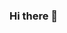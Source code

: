 ### Hi there 👋

<!--
**kz256/kz256** is a ✨ _special_ ✨ repository because its `README.md` (this file) appears on your GitHub profile.

Here are some ideas to get you started:

- 🔭 I’m currently working on ...
- 🌱 I’m currently learning ...
- 👯 I’m looking to collaborate on ...
- 🤔 I’m looking for help with ...my coding skills 
- 💬 Ask me about ...my life moto
- 📫 How to reach me: ...email me kz256@njit.edu
- 😄 Pronouns: ...she/her/hers
- ⚡ Fun fact: ...
-->

